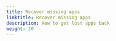 ```yaml
---
title: Recover missing apps
linktitle: Recover missing apps
description: How to get lost apps back
weight: 30
---
```


